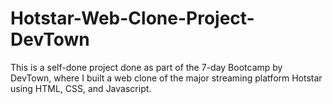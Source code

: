 # Hotstar-Web-Clone-Project-DevTown
This is a self-done project done as part of the 7-day Bootcamp by DevTown, where I built a web clone of the major streaming platform Hotstar using HTML, CSS, and Javascript.
